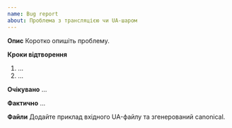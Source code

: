 ```yaml
---
name: Bug report
about: Проблема з трансляцією чи UA-шаром
---
```


**Опис**
Коротко опишіть проблему.

**Кроки відтворення**
1. …
2. …

**Очікувано**
…

**Фактично**
…

**Файли**
Додайте приклад вхідного UA-файлу та згенерований canonical.